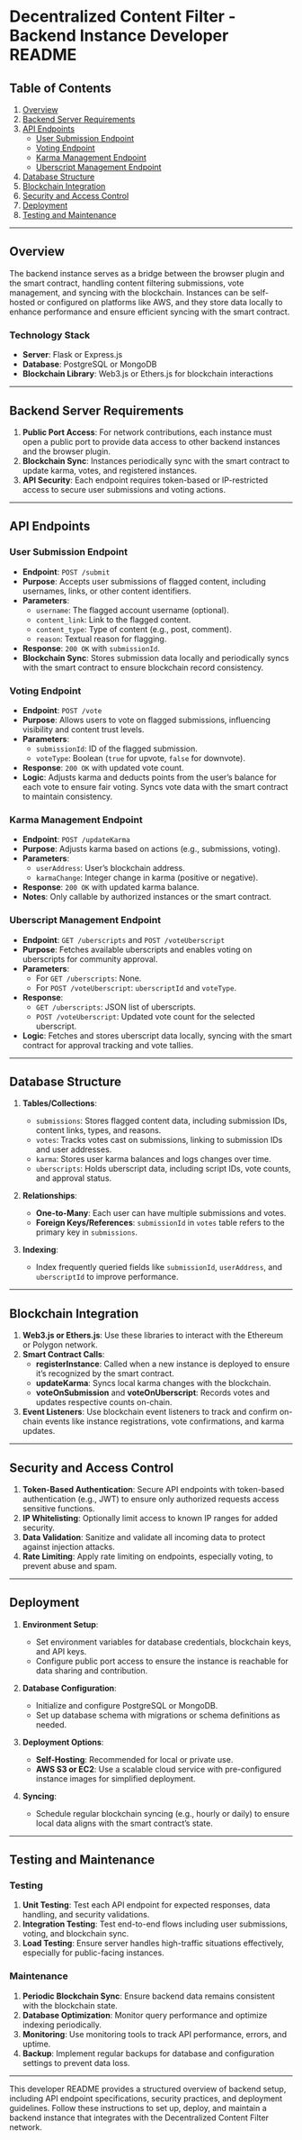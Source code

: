 # Decentralized Content Filter - Backend Instance Developer README

## Table of Contents
1. [Overview](#overview)
2. [Backend Server Requirements](#backend-server-requirements)
3. [API Endpoints](#api-endpoints)
   - [User Submission Endpoint](#user-submission-endpoint)
   - [Voting Endpoint](#voting-endpoint)
   - [Karma Management Endpoint](#karma-management-endpoint)
   - [Uberscript Management Endpoint](#uberscript-management-endpoint)
4. [Database Structure](#database-structure)
5. [Blockchain Integration](#blockchain-integration)
6. [Security and Access Control](#security-and-access-control)
7. [Deployment](#deployment)
8. [Testing and Maintenance](#testing-and-maintenance)

---

## Overview
The backend instance serves as a bridge between the browser plugin and the smart contract, handling content filtering submissions, vote management, and syncing with the blockchain. Instances can be self-hosted or configured on platforms like AWS, and they store data locally to enhance performance and ensure efficient syncing with the smart contract.

### Technology Stack
- **Server**: Flask or Express.js
- **Database**: PostgreSQL or MongoDB
- **Blockchain Library**: Web3.js or Ethers.js for blockchain interactions

---

## Backend Server Requirements

1. **Public Port Access**: For network contributions, each instance must open a public port to provide data access to other backend instances and the browser plugin.
2. **Blockchain Sync**: Instances periodically sync with the smart contract to update karma, votes, and registered instances.
3. **API Security**: Each endpoint requires token-based or IP-restricted access to secure user submissions and voting actions.

---

## API Endpoints

### User Submission Endpoint
   - **Endpoint**: `POST /submit`
   - **Purpose**: Accepts user submissions of flagged content, including usernames, links, or other content identifiers.
   - **Parameters**: 
     - `username`: The flagged account username (optional).
     - `content_link`: Link to the flagged content.
     - `content_type`: Type of content (e.g., post, comment).
     - `reason`: Textual reason for flagging.
   - **Response**: `200 OK` with `submissionId`.
   - **Blockchain Sync**: Stores submission data locally and periodically syncs with the smart contract to ensure blockchain record consistency.

### Voting Endpoint
   - **Endpoint**: `POST /vote`
   - **Purpose**: Allows users to vote on flagged submissions, influencing visibility and content trust levels.
   - **Parameters**: 
     - `submissionId`: ID of the flagged submission.
     - `voteType`: Boolean (`true` for upvote, `false` for downvote).
   - **Response**: `200 OK` with updated vote count.
   - **Logic**: Adjusts karma and deducts points from the user’s balance for each vote to ensure fair voting. Syncs vote data with the smart contract to maintain consistency.

### Karma Management Endpoint
   - **Endpoint**: `POST /updateKarma`
   - **Purpose**: Adjusts karma based on actions (e.g., submissions, voting).
   - **Parameters**:
     - `userAddress`: User’s blockchain address.
     - `karmaChange`: Integer change in karma (positive or negative).
   - **Response**: `200 OK` with updated karma balance.
   - **Notes**: Only callable by authorized instances or the smart contract.

### Uberscript Management Endpoint
   - **Endpoint**: `GET /uberscripts` and `POST /voteUberscript`
   - **Purpose**: Fetches available uberscripts and enables voting on uberscripts for community approval.
   - **Parameters**:
     - For `GET /uberscripts`: None.
     - For `POST /voteUberscript`: `uberscriptId` and `voteType`.
   - **Response**:
     - `GET /uberscripts`: JSON list of uberscripts.
     - `POST /voteUberscript`: Updated vote count for the selected uberscript.
   - **Logic**: Fetches and stores uberscript data locally, syncing with the smart contract for approval tracking and vote tallies.

---

## Database Structure

1. **Tables/Collections**:
   - `submissions`: Stores flagged content data, including submission IDs, content links, types, and reasons.
   - `votes`: Tracks votes cast on submissions, linking to submission IDs and user addresses.
   - `karma`: Stores user karma balances and logs changes over time.
   - `uberscripts`: Holds uberscript data, including script IDs, vote counts, and approval status.

2. **Relationships**:
   - **One-to-Many**: Each user can have multiple submissions and votes.
   - **Foreign Keys/References**: `submissionId` in `votes` table refers to the primary key in `submissions`.

3. **Indexing**:
   - Index frequently queried fields like `submissionId`, `userAddress`, and `uberscriptId` to improve performance.

---

## Blockchain Integration

1. **Web3.js or Ethers.js**: Use these libraries to interact with the Ethereum or Polygon network.
2. **Smart Contract Calls**:
   - **registerInstance**: Called when a new instance is deployed to ensure it’s recognized by the smart contract.
   - **updateKarma**: Syncs local karma changes with the blockchain.
   - **voteOnSubmission** and **voteOnUberscript**: Records votes and updates respective counts on-chain.
3. **Event Listeners**: Use blockchain event listeners to track and confirm on-chain events like instance registrations, vote confirmations, and karma updates.

---

## Security and Access Control

1. **Token-Based Authentication**: Secure API endpoints with token-based authentication (e.g., JWT) to ensure only authorized requests access sensitive functions.
2. **IP Whitelisting**: Optionally limit access to known IP ranges for added security.
3. **Data Validation**: Sanitize and validate all incoming data to protect against injection attacks.
4. **Rate Limiting**: Apply rate limiting on endpoints, especially voting, to prevent abuse and spam.

---

## Deployment

1. **Environment Setup**:
   - Set environment variables for database credentials, blockchain keys, and API keys.
   - Configure public port access to ensure the instance is reachable for data sharing and contribution.

2. **Database Configuration**:
   - Initialize and configure PostgreSQL or MongoDB.
   - Set up database schema with migrations or schema definitions as needed.

3. **Deployment Options**:
   - **Self-Hosting**: Recommended for local or private use.
   - **AWS S3 or EC2**: Use a scalable cloud service with pre-configured instance images for simplified deployment.

4. **Syncing**:
   - Schedule regular blockchain syncing (e.g., hourly or daily) to ensure local data aligns with the smart contract’s state.

---

## Testing and Maintenance

### Testing
1. **Unit Testing**: Test each API endpoint for expected responses, data handling, and security validations.
2. **Integration Testing**: Test end-to-end flows including user submissions, voting, and blockchain sync.
3. **Load Testing**: Ensure server handles high-traffic situations effectively, especially for public-facing instances.

### Maintenance
1. **Periodic Blockchain Sync**: Ensure backend data remains consistent with the blockchain state.
2. **Database Optimization**: Monitor query performance and optimize indexing periodically.
3. **Monitoring**: Use monitoring tools to track API performance, errors, and uptime.
4. **Backup**: Implement regular backups for database and configuration settings to prevent data loss.

---

This developer README provides a structured overview of backend setup, including API endpoint specifications, security practices, and deployment guidelines. Follow these instructions to set up, deploy, and maintain a backend instance that integrates with the Decentralized Content Filter network.
